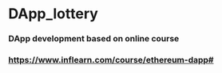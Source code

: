 # DApp_lottery

### DApp development based on online course
### https://www.inflearn.com/course/ethereum-dapp#
